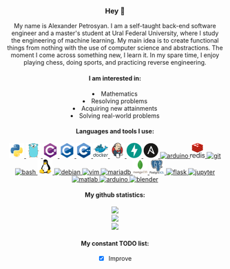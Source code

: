 <div align="center">
  <h3>
    Hey 👋
  </h3>
</div>

<div align="center">
  My name is Alexander Petrosyan. I am a self-taught back-end software engineer and a master's student at Ural Federal University, where I study the engineering of machine learning. My main idea is to create functional things from nothing with the use of computer science and abstractions. The moment I come across something new, I learn it. In my spare time, I enjoy playing chess, doing sports, and practicing reverse engineering.
</div>

<div align="center"> 
  <h4>
    I am interested in:
  </h4>
</div>

<div align="center">
  <li>Mathematics</li>
  <li>Resolving problems</li>
  <li>Acquiring new attainments</li>
  <li>Solving real-world problems</li>
</div>

<div align="center">
  <h4>
    Languages and tools I use:
  </h4>
</div>

<div align="center">
  <a href=https://www.python.org/ target=_blank> <img src=https://raw.githubusercontent.com/devicons/devicon/master/icons/python/python-original.svg alt=python width=35 height=35/> </a>
  <a href=https://golang.org/ target=_blank> <img src=https://raw.githubusercontent.com/devicons/devicon/master/icons/go/go-original.svg alt=go width=35 height=35/> </a>
  <a href=https://www.w3schools.com/cs/ target=_blank rel=noreferrer> <img src=https://raw.githubusercontent.com/devicons/devicon/master/icons/csharp/csharp-original.svg alt=csharp width=35 height=35/> </a>
  <a href=https://www.cprogramming.com/ target=_blank> <img src=https://raw.githubusercontent.com/devicons/devicon/master/icons/c/c-original.svg alt=c width=35 height=35/> </a>
  <a href=https://isocpp.org/ target=_blank> <img src=https://raw.githubusercontent.com/devicons/devicon/master/icons/cplusplus/cplusplus-original.svg alt=cplusplus width=35 height=35/> </a>
  <a href=https://www.docker.com/ target=_blank> <img src=https://raw.githubusercontent.com/devicons/devicon/master/icons/docker/docker-original-wordmark.svg alt=docker width=35 height=35/> </a>
  <a href=https://www.arduino.cc/ target=_blank> <img src=https://raw.githubusercontent.com/devicons/devicon/master/icons/jenkins/jenkins-original.svg alt=jenkins width=35 height=35/> </a>
  <a href=https://www.arduino.cc/ target=_blank> <img src=https://raw.githubusercontent.com/devicons/devicon/master/icons/fastapi/fastapi-original.svg alt=fastapi width=35 height=35/> </a>
  <a href=https://www.arduino.cc/ target=_blank> <img src=https://raw.githubusercontent.com/devicons/devicon/master/icons/ansible/ansible-original.svg alt=arduino width=35 height=35/> </a>
  <a href=https://www.arduino.cc/ target=_blank> <img src=https://cdn.jsdelivr.net/gh/devicons/devicon/icons/terraform/terraform-original.svg alt=arduino width=35 height=35/> </a>
  <a href=https://redis.io/ target=_blank rel=noreferrer> <img src=https://raw.githubusercontent.com/devicons/devicon/master/icons/redis/redis-original-wordmark.svg alt=redis width=35 height=35/> </a>
  <a href=https://git-scm.com/ target=_blank> <img src=https://www.vectorlogo.zone/logos/git-scm/git-scm-icon.svg alt=git width=35 height=35/> </a>
  <a href=https://www.gnu.org/software/bash/ target=_blank> <img src=https://cdn.jsdelivr.net/gh/devicons/devicon/icons/bash/bash-original.svg alt=bash width=35 height=35/> </a>
  <a href=https://www.linux.org/ target=_blank> <img src=https://raw.githubusercontent.com/devicons/devicon/master/icons/linux/linux-original.svg alt=linux width=35 height=35/> </a>
  <a href=https://www.debian.org/index.en.html target=_blank> <img src=https://cdn.jsdelivr.net/gh/devicons/devicon/icons/debian/debian-original.svg alt=debian width=35 height=35/> </a>
  <a href=https://www.vim.org/ target=_blank> <img src=https://cdn.jsdelivr.net/gh/devicons/devicon/icons/vim/vim-original.svg alt=vim width=35 height=35/> </a>
  <a href=https://mariadb.org/ target=_blank> <img src=https://www.vectorlogo.zone/logos/mariadb/mariadb-icon.svg alt=mariadb width=35 height=35/> </a>
  <a href=https://www.mongodb.com/ target=_blank> <img src=https://raw.githubusercontent.com/devicons/devicon/master/icons/mongodb/mongodb-original-wordmark.svg alt=mongodb width=35 height=35/> </a>
  <a href=https://www.postgresql.org/ target=_blank> <img src=https://raw.githubusercontent.com/devicons/devicon/master/icons/postgresql/postgresql-original-wordmark.svg alt=postgresql width=35 height=35/> </a>
  <a href=https://flask.palletsprojects.com/ target=_blank> <img src=https://cdn.jsdelivr.net/gh/devicons/devicon/icons/flask/flask-original.svg alt=flask width=35 height=35/> </a>
  <a href=https://jupyter.org/ target=_blank> <img src=https://cdn.jsdelivr.net/gh/devicons/devicon/icons/jupyter/jupyter-original.svg alt=jupyter width=35 height=35/> </a>
  <a href=https://www.mathworks.com/ target=_blank> <img src=https://upload.wikimedia.org/wikipedia/commons/2/21/Matlab_Logo.png alt=matlab width=35 height=35/> </a>
  <a href=https://www.arduino.cc/ target=_blank> <img src=https://cdn.worldvectorlogo.com/logos/arduino-1.svg alt=arduino width=35 height=35/> </a>
  <a href=https://www.blender.org/ target=_blank rel=noreferrer> <img src=https://download.blender.org/branding/community/blender_community_badge_white.svg alt=blender width=35 height=35/> </a>
</div>

<div align="center">
  <h4>
    My github statistics:
  </h4>
</div>

<div align="center">
    <img class="img" src="https://github-readme-stats-git-masterrstaa-rickstaa.vercel.app/api?username=modernpacifist&show_icons=true&line_height=25&count_private=true&hide=stars&bg_color=000000&icon_color=ffffff&text_color=ffffff&title_color=ffffff&border_color=000000&card_width=650&custom_title=Overall%20data&include_all_commits=true" width="650" /> <br>
    <img class="img" src="https://github-readme-stats-git-masterrstaa-rickstaa.vercel.app/api/top-langs/?username=modernpacifist&layout=compact&bg_color=000000&icon_color=ffffff&text_color=ffffff&title_color=ffffff&hide=jupyter%20notebook,gdb,html,c&langs_count=10&border_color=000000&card_width=600" width="650" /> <br>
    <img class="img" src="https://github-readme-activity-graph.vercel.app/graph?username=modernpacifist&theme=high-contrast&hide_border=true&custom_title=Contribution%20graph" width="650" />
</div>

<div align="center">
  <h4>
    My constant TODO list:
  </h4>
</div>

<div align="center">

- [x] Improve
</div>
